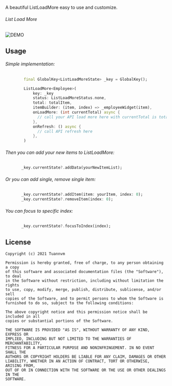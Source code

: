 A beautiful ListLoadMore easy to use and customize.

###### List Load More
![DEMO](https://github.com/tuannvm2109/list_load_more/blob/master/assets/list_load_more.gif)

## Usage

###### Simple implementation:

```dart
        final GlobalKey<ListLoadMoreState> _key = GlobalKey();
```

```dart
        ListLoadMore<Employee>(
            key: _key
            status: ListLoadMoreStatus.none,
            total: totalItem,
            itemBuilder: (item, index) => _employeeWidget(item),
            onLoadMore: (int currentTotal) async {
              // call your API load more here with currentTotal is total item we have
            },
            onRefresh: () async {
              // call API refresh here
            },
        )
```

###### Then you can add your new items to ListLoadMore:

```dart
       _key.currentState?.addData(yourNewItemList);
```
###### Or you can add single, remove single item:

```dart
       _key.currentState?.addItem(item: yourItem, index: 0);
       _key.currentState?.removeItem(index: 0);
```

###### You can focus to specific index:

```dart
       _key.currentState?.focusToIndex(index);
```

## License

```
Copyright (c) 2021 Tuannvm

Permission is hereby granted, free of charge, to any person obtaining a copy
of this software and associated documentation files (the "Software"), to deal
in the Software without restriction, including without limitation the rights
to use, copy, modify, merge, publish, distribute, sublicense, and/or sell
copies of the Software, and to permit persons to whom the Software is
furnished to do so, subject to the following conditions:

The above copyright notice and this permission notice shall be included in all
copies or substantial portions of the Software.

THE SOFTWARE IS PROVIDED "AS IS", WITHOUT WARRANTY OF ANY KIND, EXPRESS OR
IMPLIED, INCLUDING BUT NOT LIMITED TO THE WARRANTIES OF MERCHANTABILITY,
FITNESS FOR A PARTICULAR PURPOSE AND NONINFRINGEMENT. IN NO EVENT SHALL THE
AUTHORS OR COPYRIGHT HOLDERS BE LIABLE FOR ANY CLAIM, DAMAGES OR OTHER
LIABILITY, WHETHER IN AN ACTION OF CONTRACT, TORT OR OTHERWISE, ARISING FROM,
OUT OF OR IN CONNECTION WITH THE SOFTWARE OR THE USE OR OTHER DEALINGS IN THE
SOFTWARE.
```
